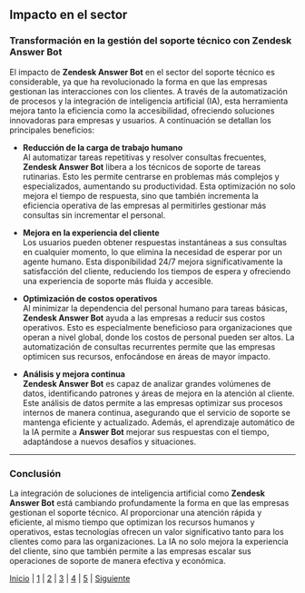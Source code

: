 ## Impacto en el sector

### **Transformación en la gestión del soporte técnico con Zendesk Answer Bot**

El impacto de **Zendesk Answer Bot** en el sector del soporte técnico es considerable, ya que ha revolucionado la forma en que las empresas gestionan las interacciones con los clientes. A través de la automatización de procesos y la integración de inteligencia artificial (IA), esta herramienta mejora tanto la eficiencia como la accesibilidad, ofreciendo soluciones innovadoras para empresas y usuarios. A continuación se detallan los principales beneficios:

- **Reducción de la carga de trabajo humano**  
  Al automatizar tareas repetitivas y resolver consultas frecuentes, **Zendesk Answer Bot** libera a los técnicos de soporte de tareas rutinarias. Esto les permite centrarse en problemas más complejos y especializados, aumentando su productividad. Esta optimización no solo mejora el tiempo de respuesta, sino que también incrementa la eficiencia operativa de las empresas al permitirles gestionar más consultas sin incrementar el personal.

- **Mejora en la experiencia del cliente**  
  Los usuarios pueden obtener respuestas instantáneas a sus consultas en cualquier momento, lo que elimina la necesidad de esperar por un agente humano. Esta disponibilidad 24/7 mejora significativamente la satisfacción del cliente, reduciendo los tiempos de espera y ofreciendo una experiencia de soporte más fluida y accesible.

- **Optimización de costos operativos**  
  Al minimizar la dependencia del personal humano para tareas básicas, **Zendesk Answer Bot** ayuda a las empresas a reducir sus costos operativos. Esto es especialmente beneficioso para organizaciones que operan a nivel global, donde los costos de personal pueden ser altos. La automatización de consultas recurrentes permite que las empresas optimicen sus recursos, enfocándose en áreas de mayor impacto.

- **Análisis y mejora continua**  
  **Zendesk Answer Bot** es capaz de analizar grandes volúmenes de datos, identificando patrones y áreas de mejora en la atención al cliente. Este análisis de datos permite a las empresas optimizar sus procesos internos de manera continua, asegurando que el servicio de soporte se mantenga eficiente y actualizado. Además, el aprendizaje automático de la IA permite a **Answer Bot** mejorar sus respuestas con el tiempo, adaptándose a nuevos desafíos y situaciones.

---

### **Conclusión**

La integración de soluciones de inteligencia artificial como **Zendesk Answer Bot** está cambiando profundamente la forma en que las empresas gestionan el soporte técnico. Al proporcionar una atención rápida y eficiente, al mismo tiempo que optimizan los recursos humanos y operativos, estas tecnologías ofrecen un valor significativo tanto para los clientes como para las organizaciones. La IA no solo mejora la experiencia del cliente, sino que también permite a las empresas escalar sus operaciones de soporte de manera efectiva y económica.


[Inicio](1.md) | [1](aplicaciones-de-la-ia1.md) | [2](impacto-en-el-sector1.md) | [3](impacto-ambiental1.md) | [4](propuestas-para-minimizar-los-impactos-ambientales1.md) | [5](exemple1.md) | [Siguiente](impacto-ambiental1.md)
